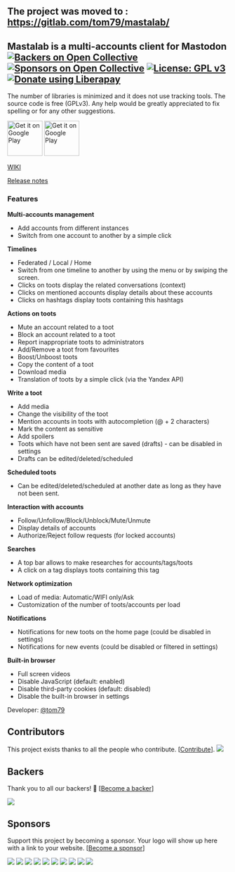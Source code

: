 ## The project was moved to : https://gitlab.com/tom79/mastalab/




## Mastalab is a multi-accounts client for Mastodon [![Backers on Open Collective](https://opencollective.com/mastalab/backers/badge.svg)](#backers) [![Sponsors on Open Collective](https://opencollective.com/mastalab/sponsors/badge.svg)](#sponsors) [![License: GPL v3](https://img.shields.io/badge/License-GPL%20v3-blue.svg)](https://www.gnu.org/licenses/gpl-3.0) [<img alt="Donate using Liberapay" src="https://liberapay.com/assets/widgets/donate.svg"/>](https://liberapay.com/tom79/donate)

The number of libraries is minimized and it does not use tracking tools. The source code is free (GPLv3). Any help would be greatly appreciated to fix spelling or for any other suggestions.

[<img alt='Get it on Google Play' src='https://play.google.com/intl/en_us/badges/images/generic/en_badge_web_generic.png' height="80"/>](https://play.google.com/store/apps/details?id=fr.gouv.etalab.mastodon)
[<img alt='Get it on Google Play' src='https://gitlab.com/fdroid/artwork/raw/master/badge/get-it-on.png' height="80"/>](https://f-droid.org/app/fr.gouv.etalab.mastodon)



[WIKI](https://github.com/stom79/mastalab/wiki)

[Release notes](https://github.com/stom79/mastalab/releases)



### Features

**Multi-accounts management**

* Add accounts from different instances
* Switch from one account to another by a simple click


**Timelines**

* Federated / Local / Home
* Switch from one timeline to another by using the menu or by swiping the screen.
* Clicks on toots display the related conversations (context)
* Clicks on mentioned accounts display details about these accounts
* Clicks on hashtags display toots containing this hashtags


**Actions on toots**

* Mute an account related to a toot
* Block an account related to a toot
* Report inappropriate toots to administrators
* Add/Remove a toot from favourites
* Boost/Unboost toots
* Copy the content of a toot
* Download media
* Translation of toots by a simple click (via the Yandex API)


**Write a toot**

* Add media
* Change the visibility of the toot 
* Mention accounts in toots with autocompletion (@ + 2 characters)
* Mark the content as sensitive
* Add spoilers
* Toots which have not been sent are saved (drafts) - can be disabled in settings
* Drafts can be edited/deleted/scheduled


**Scheduled toots**

* Can be edited/deleted/scheduled at another date as long as they have not been sent.


**Interaction with accounts**

* Follow/Unfollow/Block/Unblock/Mute/Unmute
* Display details of accounts
* Authorize/Reject follow requests (for locked accounts)


**Searches**
* A top bar allows to make researches for accounts/tags/toots
* A click on a tag displays toots containing this tag


**Network optimization**

* Load of media: Automatic/WIFI only/Ask
* Customization of the number of toots/accounts per load


**Notifications**

* Notifications for new toots on the home page (could be disabled in settings)
* Notifications for new events (could be disabled or filtered in settings)


**Built-in browser**

* Full screen videos
* Disable JavaScript (default: enabled)
* Disable third-party cookies (default: disabled)
* Disable the built-in browser in settings


Developer: [@tom79](https://mastodon.social/@tom79)


## Contributors

This project exists thanks to all the people who contribute. [[Contribute](CONTRIBUTING.md)].
<a href="graphs/contributors"><img src="https://opencollective.com/mastalab/contributors.svg?width=890&button=false" /></a>


## Backers

Thank you to all our backers! 🙏 [[Become a backer](https://opencollective.com/mastalab#backer)]

<a href="https://opencollective.com/mastalab#backers" target="_blank"><img src="https://opencollective.com/mastalab/backers.svg?width=890"></a>


## Sponsors

Support this project by becoming a sponsor. Your logo will show up here with a link to your website. [[Become a sponsor](https://opencollective.com/mastalab#sponsor)]

<a href="https://opencollective.com/mastalab/sponsor/0/website" target="_blank"><img src="https://opencollective.com/mastalab/sponsor/0/avatar.svg"></a>
<a href="https://opencollective.com/mastalab/sponsor/1/website" target="_blank"><img src="https://opencollective.com/mastalab/sponsor/1/avatar.svg"></a>
<a href="https://opencollective.com/mastalab/sponsor/2/website" target="_blank"><img src="https://opencollective.com/mastalab/sponsor/2/avatar.svg"></a>
<a href="https://opencollective.com/mastalab/sponsor/3/website" target="_blank"><img src="https://opencollective.com/mastalab/sponsor/3/avatar.svg"></a>
<a href="https://opencollective.com/mastalab/sponsor/4/website" target="_blank"><img src="https://opencollective.com/mastalab/sponsor/4/avatar.svg"></a>
<a href="https://opencollective.com/mastalab/sponsor/5/website" target="_blank"><img src="https://opencollective.com/mastalab/sponsor/5/avatar.svg"></a>
<a href="https://opencollective.com/mastalab/sponsor/6/website" target="_blank"><img src="https://opencollective.com/mastalab/sponsor/6/avatar.svg"></a>
<a href="https://opencollective.com/mastalab/sponsor/7/website" target="_blank"><img src="https://opencollective.com/mastalab/sponsor/7/avatar.svg"></a>
<a href="https://opencollective.com/mastalab/sponsor/8/website" target="_blank"><img src="https://opencollective.com/mastalab/sponsor/8/avatar.svg"></a>
<a href="https://opencollective.com/mastalab/sponsor/9/website" target="_blank"><img src="https://opencollective.com/mastalab/sponsor/9/avatar.svg"></a>

